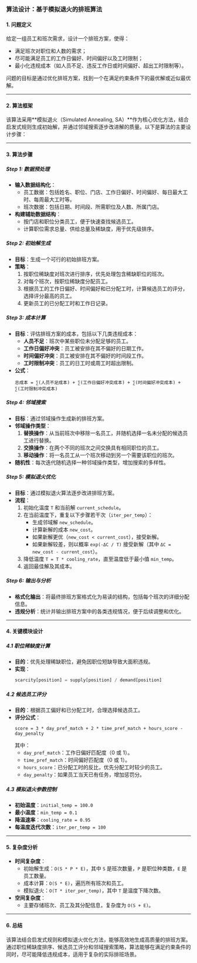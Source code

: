 ### 算法设计：基于模拟退火的排班算法

#### 1. **问题定义**
给定一组员工和班次需求，设计一个排班方案，使得：
- 满足班次对职位和人数的需求；
- 尽可能满足员工的工作日偏好、时间偏好以及工时限制；
- 最小化违规成本（如人员不足、违反工作日或时间偏好、超出工时限制等）。

问题的目标是通过优化排班方案，找到一个在满足约束条件下的最优解或近似最优解。

---

#### 2. **算法框架**
该算法采用**模拟退火（Simulated Annealing, SA）**作为核心优化方法，结合启发式规则生成初始解，并通过邻域搜索逐步改进解的质量。以下是算法的主要设计步骤：

---

#### 3. **算法步骤**

##### **Step 1: 数据预处理**
- **输入数据结构化**：
  - 员工数据：包括姓名、职位、门店、工作日偏好、时间偏好、每日最大工时、每周最大工时等。
  - 班次数据：包括日期、时间段、所需职位及人数、所属门店。
- **构建辅助数据结构**：
  - 按门店和职位分类员工，便于快速查找候选员工。
  - 计算职位需求总量、供给总量及稀缺度，用于优先级排序。

##### **Step 2: 初始解生成**
- **目标**：生成一个可行的初始排班方案。
- **策略**：
  1. 按职位稀缺度对班次进行排序，优先处理包含稀缺职位的班次。
  2. 对每个班次，按职位稀缺度分配员工。
  3. 根据员工的工作日偏好、时间偏好和已分配工时，计算候选员工的评分，选择评分最高的员工。
  4. 更新员工的已分配工时和工作日记录。

##### **Step 3: 成本计算**
- **目标**：评估排班方案的成本，包括以下几类违规成本：
  - **人员不足**：班次中某些职位未分配足够的员工。
  - **工作日偏好冲突**：员工被安排在其不偏好的日期工作。
  - **时间偏好冲突**：员工被安排在其不偏好的时间段工作。
  - **工时限制冲突**：员工的日工时或周工时超出限制。
- **公式**：
  ```
  总成本 = ∑(人员不足成本) + ∑(工作日偏好冲突成本) + ∑(时间偏好冲突成本) + ∑(工时限制冲突成本)
  ```

##### **Step 4: 邻域搜索**
- **目标**：通过邻域操作生成新的排班方案。
- **邻域操作类型**：
  1. **替换操作**：从当前班次中移除一名员工，并随机选择一名未分配的候选员工进行替换。
  2. **交换操作**：在两个不同的班次之间交换具有相同职位的员工。
  3. **移动操作**：将一名员工从一个班次移动到另一个需要该职位的班次。
- **随机性**：每次迭代随机选择一种邻域操作类型，增加搜索的多样性。

##### **Step 5: 模拟退火优化**
- **目标**：通过模拟退火算法逐步改进排班方案。
- **流程**：
  1. 初始化温度 `T` 和当前解 `current_schedule`。
  2. 在当前温度下，重复以下步骤若干次（`iter_per_temp`）：
     - 生成邻域解 `new_schedule`。
     - 计算新解的成本 `new_cost`。
     - 如果新解更优（`new_cost < current_cost`），接受新解。
     - 如果新解较差，则以概率 `exp(-ΔC / T)` 接受新解（其中 `ΔC = new_cost - current_cost`）。
  3. 降低温度 `T = T * cooling_rate`，直至温度低于最小值 `min_temp`。
  4. 返回最佳解及其成本。

##### **Step 6: 输出与分析**
- **格式化输出**：将最终排班方案格式化为易读的结构，包括每个班次的详细分配信息。
- **违规分析**：统计并输出排班方案中的各类违规情况，便于后续调整和优化。

---

#### 4. **关键模块设计**

##### **4.1 职位稀缺度计算**
- **目的**：优先处理稀缺职位，避免因职位短缺导致大面积违规。
- **实现**：
  ```python
  scarcity[position] = supply[position] / demand[position]
  ```

##### **4.2 候选员工评分**
- **目的**：根据员工偏好和已分配工时，合理选择候选员工。
- **评分公式**：
  ```
  score = 3 * day_pref_match + 2 * time_pref_match + hours_score - day_penalty
  ```
  其中：
  - `day_pref_match`：工作日偏好匹配度（0 或 1）。
  - `time_pref_match`：时间偏好匹配度（0 或 1）。
  - `hours_score`：已分配工时的反比，优先分配工时较少的员工。
  - `day_penalty`：如果员工当天已有任务，增加惩罚分。

##### **4.3 模拟退火参数控制**
- **初始温度**：`initial_temp = 100.0`
- **最小温度**：`min_temp = 0.1`
- **降温速率**：`cooling_rate = 0.95`
- **每温度迭代次数**：`iter_per_temp = 100`

---

#### 5. **复杂度分析**
- **时间复杂度**：
  - 初始解生成：`O(S * P * E)`，其中 `S` 是班次数量，`P` 是职位种类数，`E` 是员工数量。
  - 成本计算：`O(S * E)`，遍历所有班次和员工。
  - 模拟退火：`O(T * iter_per_temp)`，其中 `T` 是温度下降次数。
- **空间复杂度**：
  - 主要存储班次、员工及其分配信息，复杂度为 `O(S + E)`。

---

#### 6. **总结**
该算法结合启发式规则和模拟退火优化方法，能够高效地生成高质量的排班方案。通过职位稀缺度排序、候选员工评分和邻域搜索策略，算法能够在满足约束条件的同时，尽可能降低违规成本，适用于复杂的实际排班场景。
